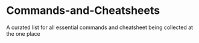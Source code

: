 # Commands-and-Cheatsheets
A curated list for all essential commands and cheatsheet being collected at the one place
